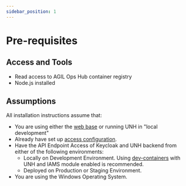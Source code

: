 ```yaml
---
sidebar_position: 1
---
```


# Pre-requisites

## Access and Tools
- Read access to AGIL Ops Hub container registry
- Node.js installed

## Assumptions
All installation instructions assume that:
- You are using either the [web base](/docs//modules/web-base/overview.md) or running UNH in "local development"
- Already have set up [access configuration](/docs/modules/prerequisites/access.mdx).
- Have the API Endpoint Access of Keycloak and UNH backend from either of the following environments: 
  -  Locally on Development Environment. Using [dev-containers](/docs/modules/prerequisites/local-development.mdx) with UNH and IAMS module enabled is recommended.
  -  Deployed on Production or Staging Environment.
- You are using the Windows Operating System.